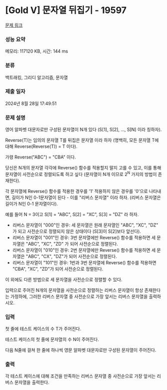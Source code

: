 # [Gold V] 문자열 뒤집기 - 19597 

[문제 링크](https://www.acmicpc.net/problem/19597) 

### 성능 요약

메모리: 117120 KB, 시간: 144 ms

### 분류

백트래킹, 그리디 알고리즘, 문자열

### 제출 일자

2024년 8월 28일 17:49:51

### 문제 설명

<p>영어 알파벳 대문자로만 구성된 문자열이 N개 있다 (S[1], S[2], ..., S[N] 이라 칭하자).</p>

<p>Reverse(T)는 임의의 문자열 T를 뒤집은 문자열 이라 하자 (명백히, 모든 문자열 T에 대해 Reverse(Reverse(T)) = T 이다). </p>

<p>가령 Reverse("ABC") = "CBA" 이다.</p>

<p>당신은 N개의 문자열 각각에 Reverse() 함수를 적용할지 말지 고를 수 있고, 이를 통해 문자열이 사전순으로 정렬되도록 하고 싶다 (문자열이 N개 이므로 2<sup>N</sup> 가지의 방법이 존재한다).</p>

<p>각 문자열에 Reverse() 함수를 적용한 경우를 '1' 적용하지 않은 경우를 '0'으로 나타내면, 길이가 N인 0-1문자열이 된다 - 이를 "리버스 문자열" 이라 하자. (리버스 문자열은 길이가 N인 0-1 문자열이다).</p>

<p>예를 들어 N = 3이고 S[1] = "ABC", S[2] = "XC", S[3] = "DZ" 라 하자.</p>

<ul>
	<li>리버스 문자열이 "000"인 경우: 세 문자열은 원래 문자열인 "ABC", "XC", "DZ" 가 되고 사전순으로 정렬되지 않은 상태이다 (S[3]이 S[2]보다 앞선다).</li>
	<li>리버스 문자열이 "001"인 경우: 3번 문자열에만 Reverse() 함수를 적용하면 세 문자열은 "ABC", "XC", "ZD" 가 되어 사전순으로 정렬된다.</li>
	<li>리버스 문자열이 "010"인 경우: 2번 문자열에만 Reverse() 함수를 적용하면 세 문자열은 "ABC", "CX", "DZ"가 되어 사전순으로 정렬된다.</li>
	<li>리버스 문자열이 "101"인 경우: 1번과 3번 문자열에 Reverse() 함수를 적용하면 "CBA", "XC", "ZD"가 되어 사전순으로 정렬된다.</li>
</ul>

<p>이 외에도 다른 방법으로 세 문자열을 사전순으로 정렬할 수 있다.</p>

<p>입력으로 주어진 N개의 문자열을 사전순으로 정렬하는 리버스 문자열이 항상 존재한다는 가정하에, 그러한 리버스 문자열 중 사전순으로 가장 앞서는 리버스 문자열을 출력하시오.</p>

### 입력 

 <p>첫 줄에 테스트 케이스의 수 T가 주어진다.</p>

<p>테스트 케이스의 첫 줄에 문자열의 수 N이 주어진다.</p>

<p>다음 N줄에 걸쳐 한 줄에 하나씩 영문 알파벳 대문자로만 구성된 문자열이 주어진다.</p>

### 출력 

 <p>각 테스트 케이스에 대해 조건을 만족하는 리버스 문자열 중 사전순으로 가장 앞서는 리버스 문자열을 출력한다.</p>

